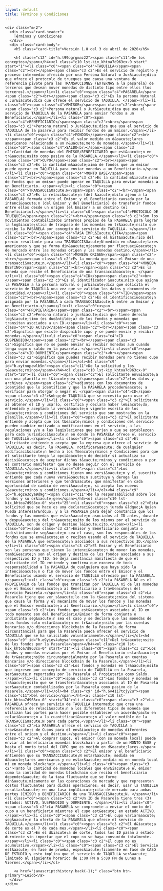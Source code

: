 ```yaml
---
layout: default
title: Términos y Condiciones
---
```


<div class="container d-flex">

	<div class="m-2">
	  <div class="card-header">
		Términos y Condiciones
	  </div>
	  <div class="card-body">
	    <h5 class="card-title">Versión 1.0 del 3 de abril de 2020</h5>

		<h4 class="c12" id="h.l99ogrgmaz22"><span class="c11">De los conceptos</span></h4><ol class="c10 lst-kix_khtoa7d963cx-0 start" start="1"><li class="c0"><span class="c4">TAQUILLA</span><span class="c2"><br></span><span class="c3 c2">Es el servicio de registro y proceso intermedio ofrecido por una Persona Natural o Jur&iacute;dica que ofrece el protocolo de trueques que causa una ventana de referencia pivote para las TRANSACCIONES (EXTERNAS a la pasarela) de terceros que desean mover monedas de distinto tipo entre ellos (los terceros).</span></li><li class="c0"><span class="c4">PASARELA</span><span class="c2"><br></span><span class="c3 c2">Es la persona Natural o Jur&iacute;dica que ofrece el servicio de TAQUILLA. </span></li><li class="c0"><span class="c4">EMISOR</span><span class="c2"><br></span><span class="c3 c2">Persona natural o Jur&iacute;dica que usa el servicio de TAQUILLA de la PASARELA para enviar fondos a un Beneficiario.</span></li><li class="c0"><span class="c4">BENEFICIARIO</span><span class="c2"><br></span><span class="c3 c2">Persona natural o Jur&iacute;dica que usa el servicio de TAQUILLA de la pasarela para recibir fondos de un Emisor.</span></li><li class="c0"><span class="c4">FONDOS</span><span class="c2"><br></span><span class="c3 c2">Es el valor medido en d&oacute;lares americanos relacionado a un n&uacute;mero de monedas.</span></li><li class="c0"><span class="c4">SALDO<br></span><span class="c3 c2">Cantidad de monedas del EMISOR/BENEFICIARIO que est&aacute;n en tr&aacute;nsito como pasivo de la PASARELA.</span></li><li class="c0"><span class="c4">CUPO</span><span class="c2"><br></span><span class="c3 c2">Es la cantidad m&aacute;xima de fondos que un emisor puede operar en TAQUILLA para enviar monedas a un Beneficiario.</span></li><li class="c0"><span class="c4">MONTO BASE</span><span class="c2"><br></span><span class="c3 c2">Es la cantidad m&iacute;nima de fondos que un emisor puede operar en TAQUILLA para enviar monedas a un Beneficiario. </span></li><li class="c0"><span class="c4">TRANSACCI&Oacute;N</span><span class="c2"><br></span><span class="c3 c2">Es la relaci&oacute;n (del &aacute;mbito ajeno a la PASARELA) formada entre el Emisor y el Beneficiario causada por la intenci&oacute;n (del Emisor y del Beneficiario) de transferir fondos entre ellos desde un origen (el Emisor) a un destino (el Beneficiario).</span></li><li class="c0"><span class="c4">PROTOCOLO DE TRUEQUES</span><span class="c2"><br></span><span class="c3 c2">Son los movimientos contabilizados internos propios de la PASARELA para lograr la log&iacute;stica de traspaso de las monedas en tr&aacute;nsito que recibe la PASARELA por concepto de servicio de TAQUILLA. </span></li><li class="c0"><span class="c4">TASA IMPL&Iacute;CITA</span><span class="c2"><br></span><span class="c3 c2">Es el hist&oacute;rico del precio resultante para una TRANSACCI&Oacute;N medida en d&oacute;lares americanos y que se forma din&aacute;micamente por fluctuaci&oacute;n de mercado entre las monedas origen y las monedas destino.</span></li><li class="c0"><span class="c4">MONEDA ORIGEN</span><span class="c2"><br></span><span class="c3 c2">Es la moneda que usa el Emisor de una transacci&oacute;n.</span></li><li class="c0"><span class="c4">MONEDA DESTINO</span><span class="c2"><br></span><span class="c3 c2">Es la moneda que recibe el Beneficiario de una transacci&oacute;n. </span></li><li class="c0"><span class="c4">ID</span><span class="c2"><br></span><span class="c2 c3">Es el identificador &uacute;nico que asigna la PASARELA a la persona natural o jur&iacute;dica que solicita el servicio de TAQUILLA una vez que se validan los datos y documentos de identidad.</span></li><li class="c0"><span class="c4">TID</span><span class="c2"><br></span><span class="c3 c2">Es el identificaci&oacute;n asignada por la PASARELA a cada TRANSACCI&Oacute;N entre un Emisor y un Beneficiario.</span></li><li class="c0"><span class="c4">PROPIETARIO</span><span class="c2"><br></span><span class="c3 c2">Persona natural o jur&iacute;dica que tiene derecho leg&iacute;timo (es due&ntilde;a) de los fondos y monedas que transitan asociados a un ID.</span></li><li class="c0"><span class="c4">ID ACTIVO</span><span class="c2"><br></span><span class="c3 c2">Significa que existe disponible cupo y se puede enviar y recibir monedas.</span></li><li class="c0"><span class="c4">ID SUSPENDIDO</span><span class="c2"><br></span><span class="c3 c2">Significa que no se puede enviar ni recibir monedas aun cuando tenga cupo o saldo en la pasarela. </span></li><li class="c0"><span class="c4">ID DURMIENTE</span><span class="c2"><br></span><span class="c3 c2">Significa que puedes recibir monedas pero no tienes cupo para enviar monedas.</span></li></ol><h4 class="c9" id="h.xytnupawlb5n"><span class="c11">De la solicitud y los t&eacute;rminos</span></h4><ol class="c10 lst-kix_khtoa7d963cx-0" start="20"><li class="c0"><span class="c2">El solicitante env&iacute;a con una planilla en l&iacute;nea </span><span class="c2">los datos y archivos </span><span class="c2">adjuntos con los documentos de identidad que lo identifican y que la PASARELA proceder&aacute; a verificar para otorgar o negar el </span><span class="c4">ID</span><span class="c3 c2">&nbsp;de TAQUILLA que se necesita para usar el servicio.</span></li><li class="c0"><span class="c3 c2">El solicitante al obtener el ID y usarlo, certifica y declara haber le&iacute;do, entendido y aceptado la versi&oacute;n vigente escrita de los t&eacute;rminos y condiciones del servicio que son mostrados en la planilla.</span></li><li class="c0"><span class="c3 c2">El solicitante entiende y acepta que los t&eacute;rminos y condiciones del servicio pueden cambiar motivado a modificaciones en el servicio, a las regulaciones y/o a las legislaciones que surjan o que se establezcan para cada jurisdicci&oacute;n en donde la PASARELA ofrece el servicio de TAQUILLA.</span></li><li class="c0"><span class="c3 c2">El solicitante entiende y acepta que la empresa que ofrece el servicio de TAQUILLA; es decir, la PASARELA, notificar&aacute; de cualquier modificaci&oacute;n hecha a los T&eacute;rminos y Condiciones para que el solicitante tenga la opci&oacute;n de decidir si actualiza su decisi&oacute;n de aceptar dichos t&eacute;rminos y condiciones o por el contrario manifestar que no desea seguir con el servicio de TAQUILLA.</span></li><li class="c0"><span class="c2">Los t&eacute;rminos y condiciones tienen una versi&oacute;n y el suscrito entiende que cada nueva versi&oacute;n sustituye y deroga las versiones anteriores y que tendr&aacute; que manifestar en cada oportunidad de cambio de versi&oacute;n, si acepta los nuevos t&eacute;rminos y condiciones.</span></li></ol><h4 class="c9" id="h.egze3oya9d9g"><span class="c11">De la responsabilidad sobre los fondos y su or&iacute;gen</span></h4><ol class="c10 lst-kix_khtoa7d963cx-0" start="25"><li class="c0"><span class="c3 c2">Esta solicitud que se hace es una declaraci&oacute;n jurada &ldquo;A Quien Pueda Interesar&rdquo; y a la PASARELA para dejar constancia que los fondos y las monedas que estar&aacute;n asociados al ID antes, durante y despu&eacute;s del tr&aacute;nsito de los mismos por el servicio de TAQUILLA, son de origen y destino l&iacute;cito.</span></li><li class="c0"><span class="c3 c2">Emisor y Beneficiario conjunta o indistintamente seg&uacute;n sea el caso, son los responsables de los fondos que se env&iacute;en o reciban usando el servicio de TAQUILLA de la PASARELA que est&eacute;n asociados a sus respectivos ID.</span></li><li class="c0"><span class="c3 c2">El Emisor y el Beneficiario son las personas que tienen la intenci&oacute;n de mover las monedas, tambi&eacute;n son el origen y destino de los fondos asociados a sus respectivos ID y TID. Se deja constancia manifiesta de que el solicitante del ID entiende y confirma que exonera de toda responsabilidad a la PASARELA de cualquiera que haya sido la intenci&oacute;n o fin de mover los fondos entre el Emisor y el Beneficiario usando el servicio de TAQUILLA ofrecido por la PASARELA.</span></li><li class="c0"><span class="c3 c2">La PASARELA NO es el PROPIETARIO de los fondos que transitan por TAQUILLA ni de las monedas que el Emisor env&iacute;a al Beneficiario a trav&eacute;s del servicio Pasarela.</span></li><li class="c0"><span class="c3 c2">La Pasarela tiene que ver s&oacute;lo con la t&eacute;cnica del sistema que causa la forma y el mecanismo de mover los fondos y las monedas que el Emisor env&iacute;a al Beneficiario.</span></li><li class="c0"><span class="c3 c2">Los fondos que est&eacute;n asociados al ID en todo momento son del Beneficiario/Emisor de forma conjunta o indistinta seg&uacute;n sea el caso y se declara que las monedas de esos fondos solo estar&aacute;n en tr&aacute;nsito por las cuentas bancarias y/o direcciones blockchain de la Pasarela de forma circunstancial para que la Pasarela pueda ofrecer el servicio de TAQUILLA que se ha solicitado voluntariamente.</span></li></ol><h4 class="c9" id="h.o9yiev4uhysa"><span class="c11">Del tr&aacute;nsito de los fondos por la Pasarela</span></h4><ol class="c10 lst-kix_khtoa7d963cx-0" start="31"><li class="c0"><span class="c3 c2">Los fondos y monedas enviados por el Emisor al Beneficiario estar&aacute;n de tr&aacute;nsito circunstancialmente por la Pasarela en cuentas bancarias y/o direcciones blockchain de la Pasarela.</span></li><li class="c0"><span class="c3 c2">Los fondos y monedas en tr&aacute;nsito que ingresen por concepto de servicio de TAQUILLA en la Pasarela, ser&aacute;n reportados por la Pasarela al Propietario como Saldo.</span></li><li class="c0"><span class="c3 c2">Los fondos y monedas en tr&aacute;nsito que se transferir&aacute;n asociados al ID de Pasarela ser&aacute;n contabilizados por la Pasarela como pasivo de la Pasarela.</span></li></ol><h4 class="c9" id="h.6v4117tcjy2u"><span class="c11">Del servicio</span></h4><ol class="c10 lst-kix_khtoa7d963cx-0" start="34"><li class="c0"><span class="c3 c2">La PASARELA ofrece un servicio de TAQUILLA intermedio que crea una referencia de relaci&oacute;n a los diferentes tipos de moneda que utilizan las partes para hacer posible establecer un acuerdo/pacto en relaci&oacute;n a la cuantificaci&oacute;n al valor medible de la TRANSACCI&Oacute;N para cada parte.</span></li><li class="c0"><span class="c3 c2">La PASARELA ofrece el servicio de TAQUILLA a trav&eacute;s de Cupos para el env&iacute;o de monedas diferentes entre el origen y el destino.</span></li><li class="c0"><span class="c3 c2">Al comprar Cupos, el emisor (con su moneda local) puede enviar al beneficiario monedas blockchain a partir de un MONTO BASE y hasta el monto total del CUPO que es medido en d&oacute;lares.</span></li><li class="c0"><span class="c3 c2">El emisor y el beneficiario entienden que su TRANSACCI&Oacute;N estar&aacute; medida en d&oacute;lares americanos y no estar&aacute; medida ni en moneda local ni en moneda blockchain.</span></li><li class="c0"><span class="c3 c2">Tanto la cantidad de monedas locales que env&iacute;e el emisor como la cantidad de monedas blockchain que reciba el beneficiario depender&aacute; de la tasa fluctuante que se forme din&aacute;micamente en las operaciones de mercado y que representan costos fluctuantes para dichas operaciones; es decir, usar la TAQUILLA resultar&aacute; en una tasa impl&iacute;cita de mercado para ambas partes (EMISOR y BENEFICIARIO) de una TRANSACCI&Oacute;N. </span></li><li class="c0"><span class="c3 c2">Un ID de Pasarela tiene tres (3) estados: ACTIVO, SUSPENDIDO y DURMIENTE. </span></li><li class="c0"><span class="c3 c2">La PASARELA se compromete a enviar el monto del cupo a un beneficiario mientras el cupo est&eacute; en estado ACTIVO.</span></li><li class="c0"><span class="c3 c2">El cupo variar&aacute; seg&uacute;n la oferta de la PASARELA que ofrece el servicio de TAQUILLA.</span></li><li class="c0"><span class="c3 c2">El d&iacute;a de corte es el 7 de cada mes.</span></li><li class="c0"><span class="c3 c2">En el d&iacute;a de corte, todos los ID pasan a estado durmiente sin importar que el cupo no se haya consumido totalmente.</span></li><li class="c0"><span class="c3 c2">El cupo no es acumulativo.</span></li><li class="c0"><span class="c3 c2">El Servicio est&aacute; en fase de prueba, espec&iacute;ficamente en fase de CASO DE ESTUDIO y esto implica que el servicio de TAQUILLA ser&aacute; limitado al siguiente horario: de 1:00 PM a 5:00 PM de Lunes a Viernes.</span></li></ol>

	    <a href="javascript:history.back(-1);" class="btn btn-primary">Leido</a>
	  </div>
	</div>

</div>